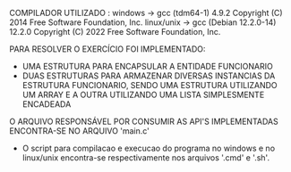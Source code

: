 COMPILADOR UTILIZADO : 
windows    -> gcc (tdm64-1) 4.9.2 Copyright (C) 2014 Free Software Foundation, Inc.
linux/unix -> gcc (Debian 12.2.0-14) 12.2.0 Copyright (C) 2022 Free Software Foundation, Inc.

PARA RESOLVER O EXERCÍCIO FOI IMPLEMENTADO:
- UMA ESTRUTURA PARA ENCAPSULAR A ENTIDADE FUNCIONARIO
- DUAS ESTRUTURAS PARA ARMAZENAR DIVERSAS INSTANCIAS DA ESTRUTURA FUNCIONARIO, SENDO UMA ESTRUTURA UTILIZANDO UM ARRAY E A OUTRA UTILIZANDO UMA LISTA SIMPLESMENTE ENCADEADA

O ARQUIVO RESPONSÁVEL POR CONSUMIR AS API'S IMPLEMENTADAS ENCONTRA-SE NO ARQUIVO 'main.c'

- O script para compilacao e execucao do programa no windows e no linux/unix encontra-se respectivamente nos arquivos '.cmd' e '.sh'.